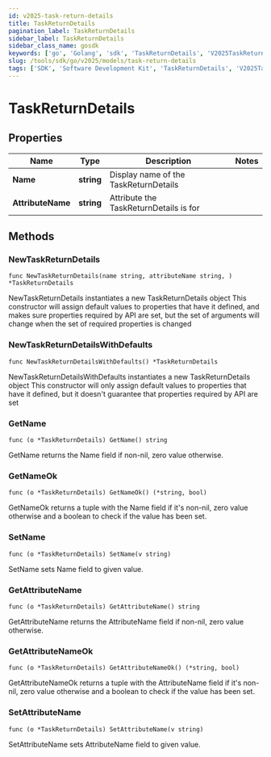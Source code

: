 ```yaml
---
id: v2025-task-return-details
title: TaskReturnDetails
pagination_label: TaskReturnDetails
sidebar_label: TaskReturnDetails
sidebar_class_name: gosdk
keywords: ['go', 'Golang', 'sdk', 'TaskReturnDetails', 'V2025TaskReturnDetails'] 
slug: /tools/sdk/go/v2025/models/task-return-details
tags: ['SDK', 'Software Development Kit', 'TaskReturnDetails', 'V2025TaskReturnDetails']
---
```


# TaskReturnDetails

## Properties

Name | Type | Description | Notes
------------ | ------------- | ------------- | -------------
**Name** | **string** | Display name of the TaskReturnDetails | 
**AttributeName** | **string** | Attribute the TaskReturnDetails is for | 

## Methods

### NewTaskReturnDetails

`func NewTaskReturnDetails(name string, attributeName string, ) *TaskReturnDetails`

NewTaskReturnDetails instantiates a new TaskReturnDetails object
This constructor will assign default values to properties that have it defined,
and makes sure properties required by API are set, but the set of arguments
will change when the set of required properties is changed

### NewTaskReturnDetailsWithDefaults

`func NewTaskReturnDetailsWithDefaults() *TaskReturnDetails`

NewTaskReturnDetailsWithDefaults instantiates a new TaskReturnDetails object
This constructor will only assign default values to properties that have it defined,
but it doesn't guarantee that properties required by API are set

### GetName

`func (o *TaskReturnDetails) GetName() string`

GetName returns the Name field if non-nil, zero value otherwise.

### GetNameOk

`func (o *TaskReturnDetails) GetNameOk() (*string, bool)`

GetNameOk returns a tuple with the Name field if it's non-nil, zero value otherwise
and a boolean to check if the value has been set.

### SetName

`func (o *TaskReturnDetails) SetName(v string)`

SetName sets Name field to given value.


### GetAttributeName

`func (o *TaskReturnDetails) GetAttributeName() string`

GetAttributeName returns the AttributeName field if non-nil, zero value otherwise.

### GetAttributeNameOk

`func (o *TaskReturnDetails) GetAttributeNameOk() (*string, bool)`

GetAttributeNameOk returns a tuple with the AttributeName field if it's non-nil, zero value otherwise
and a boolean to check if the value has been set.

### SetAttributeName

`func (o *TaskReturnDetails) SetAttributeName(v string)`

SetAttributeName sets AttributeName field to given value.



